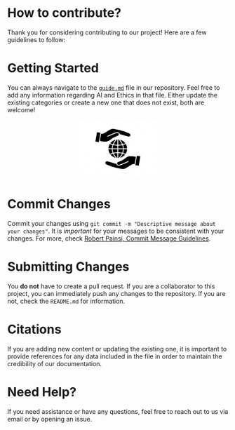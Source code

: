 # How to contribute?
Thank you for considering contributing to our project! Here are a few guidelines to follow:

# Getting Started
You can always navigate to the [`guide.md`](./guide.md) file in our repository. Feel free to add any information regarding AI and Ethics in that file. Either update the existing categories or create a new one that does not exist, both are welcome!

<p align="center">
  <img width="200" src="media/contribution.jpg" alt="">
</p>

# Commit Changes 
Commit your changes using `git commit -m "Descriptive message about your changes"`. It is *important* for your messages to be consistent with your changes. For more, check [Robert Painsi, Commit Message Guidelines](https://gist.github.com/robertpainsi/b632364184e70900af4ab688decf6f53).

# Submitting Changes
You **do not** have to create a pull request. If you are a collaborator to this project, you can immediately push any changes to the repository. If you are not, check the `README.md` for information.

# Citations 
If you are adding new content or updating the existing one, it is important to provide references for any data included in the file in order to maintain the credibility of our documentation. 

# Need Help?
If you need assistance or have any questions, feel free to reach out to us via email or by opening an issue.